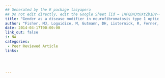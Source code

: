 ```yaml
---
## Generated by the R package lazyapero
## Do not edit directly, edit the Google Sheet [id = 1HPQDH3tOXtZb1DV--8wR9CKAzUz5aywWc2vM3OQ5SrU]
title: "Gender as a disease modifier in neurofibromatosis type 1 optic pathway glioma"
author: "Fisher, MJ, Loguidice, M, Gutmann, DH, Listernick, R, Ferner, RE, Ullrich, NJ, Packer, RJ, Tabori, U, Hoffman, RO, Ardern‐Holmes, SL, Hummel, TR, Hargrave DR, Bouffet E, Charrow J, Bilaniuk LT, Balcer LJ, **D'Agostino McGowan, L** , Liu GT"
date: 2014-04-17T00:00:00
link_out: false
i: NA
categories:
 - Peer Reviewed Article
links:




---
```




